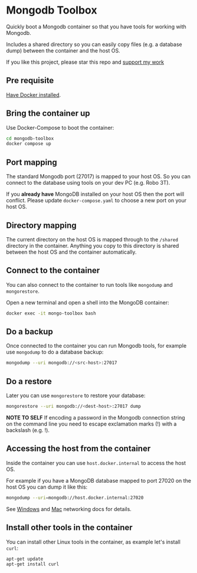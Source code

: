 # Mongodb Toolbox

Quickly boot a Mongodb container so that you have tools for working with Mongodb.

Includes a shared directory so you can easily copy files (e.g. a database dump) between the container and the host OS.

If you like this project, please star this repo and [support my work](https://www.codecapers.com.au/about#support-my-work)

## Pre requisite

[Have Docker installed](https://www.docker.com/products/docker-desktop).

## Bring the container up

Use Docker-Compose to boot the container:

```bash
cd mongodb-toolbox
docker compose up
```

## Port mapping

The standard Mongodb port (27017) is mapped to your host OS. So you can connect to the database using tools on your dev PC (e.g. Robo 3T).

If you **already have** MongoDB installed on your host OS then the port will conflict. Please update `docker-compose.yaml` to choose a new port on your host OS.

## Directory mapping

The current directory on the host OS is mapped through to the `/shared` directory in the container. Anything you copy to this directory is shared between the host OS and the container automatically.

## Connect to the container

You can also connect to the container to run tools like `mongodump` and `mongorestore`.

Open a new terminal and open a shell into the MongoDB container:

```bash
docker exec -it mongo-toolbox bash
```

## Do a backup

Once connected to the container you can run Mongodb tools, for example use `mongodump` to do a database backup:

```bash
mongodump --uri mongodb://<src-host>:27017
```
## Do a restore

Later you can use `mongorestore` to restore your database:

```bash
mongorestore --uri mongodb://<dest-host>:27017 dump
```

**NOTE TO SELF** If encoding a password in the Mongodb connection string on the command line you need to escape exclamation marks (!) with a backslash (e.g. \!).

## Accessing the host from the container

Inside the container you can use `host.docker.internal` to access the host OS.

For example if you have a MongoDB database mapped to port 27020 on the host OS you can dump it like this:

```bash
mongodump --uri=mongodb://host.docker.internal:27020
```

See [Windows](https://docs.docker.com/docker-for-windows/networking/#i-want-to-connect-from-a-container-to-a-service-on-the-host) and [Mac](https://docs.docker.com/docker-for-mac/networking/#i-want-to-connect-from-a-container-to-a-service-on-the-host) networking docs for details. 

## Install other tools in the container

You can install other Linux tools in the container, as example let's install `curl`:

```bash
apt-get update
apt-get install curl
```



